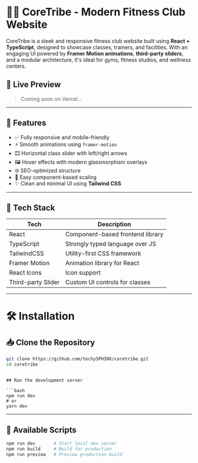 # 🏋️‍♀️ CoreTribe - Modern Fitness Club Website

CoreTribe is a sleek and responsive fitness club website built using **React + TypeScript**, designed to showcase classes, trainers, and facilities. With an engaging UI powered by **Framer Motion animations**, **third-party sliders**, and a modular architecture, it's ideal for gyms, fitness studios, and wellness centers.

## 🚀 Live Preview

> Coming soon on Vercel...

---

## 🎯 Features

- ✅ Fully responsive and mobile-friendly
- ⚡ Smooth animations using `framer-motion`
- 🎞️ Horizontal class slider with left/right arrows
- 🖼️ Hover effects with modern glassmorphism overlays
- 🌐 SEO-optimized structure
- 🔗 Easy component-based scaling
- ✨ Clean and minimal UI using **Tailwind CSS**

---

## 🧱 Tech Stack

| Tech               | Description                      |
| ------------------ | -------------------------------- |
| React              | Component-based frontend library |
| TypeScript         | Strongly typed language over JS  |
| TailwindCSS        | Utility-first CSS framework      |
| Framer Motion      | Animation library for React      |
| React Icons        | Icon support                     |
| Third-party Slider | Custom UI controls for classes   |

---

# 🛠️ Installation

## 📥 Clone the Repository

```bash
git clone https://github.com/techySPHINX/coretribe.git
cd coretribe
```

```

## Run the development server

```bash
npm run dev
# or
yarn dev
```

---

## 🧪 Available Scripts

```bash
npm run dev       # Start local dev server
npm run build     # Build for production
npm run preview   # Preview production build
```

